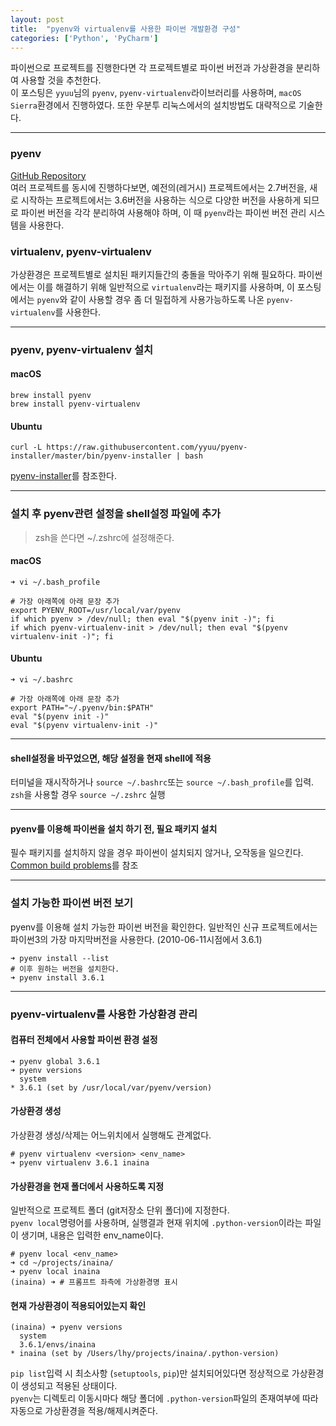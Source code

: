 ```yaml
---
layout: post
title:  "pyenv와 virtualenv를 사용한 파이썬 개발환경 구성"
categories: ['Python', 'PyCharm']
---
```

파이썬으로 프로젝트를 진행한다면 각 프로젝트별로 파이썬 버전과 가상환경을 분리하여 사용할 것을 추천한다.  
이 포스팅은 `yyuu`님의 `pyenv`, `pyenv-virtualenv`라이브러리를 사용하며, `macOS Sierra`환경에서 진행하였다. 또한 우분투 리눅스에서의 설치방법도 대략적으로 기술한다.

---

### pyenv

[GitHub Repository](https://github.com/pyenv/pyenv)  
여러 프로젝트를 동시에 진행하다보면, 예전의(레거시) 프로젝트에서는 2.7버전을, 새로 시작하는 프로젝트에서는 3.6버전을 사용하는 식으로 다양한 버전을 사용하게 되므로 파이썬 버전을 각각 분리하여 사용해야 하며, 이 때 `pyenv`라는 파이썬 버전 관리 시스템을 사용한다.  

### virtualenv, pyenv-virtualenv

가상환경은 프로젝트별로 설치된 패키지들간의 충돌을 막아주기 위해 필요하다. 파이썬에서는 이를 해결하기 위해 일반적으로 `virtualenv`라는 패키지를 사용하며, 이 포스팅에서는 `pyenv`와 같이 사용할 경우 좀 더 밀접하게 사용가능하도록 나온 `pyenv-virtualenv`를 사용한다.

---

### pyenv, pyenv-virtualenv 설치

#### macOS

```
brew install pyenv
brew install pyenv-virtualenv
```

#### Ubuntu

```
curl -L https://raw.githubusercontent.com/yyuu/pyenv-installer/master/bin/pyenv-installer | bash
```

[pyenv-installer][pyenv-installer]를 참조한다.

---

### 설치 후 pyenv관련 설정을 shell설정 파일에 추가

> zsh을 쓴다면 ~/.zshrc에 설정해준다.

#### macOS

```
➜ vi ~/.bash_profile

# 가장 아래쪽에 아래 문장 추가
export PYENV_ROOT=/usr/local/var/pyenv
if which pyenv > /dev/null; then eval "$(pyenv init -)"; fi
if which pyenv-virtualenv-init > /dev/null; then eval "$(pyenv virtualenv-init -)"; fi
```

#### Ubuntu

```
➜ vi ~/.bashrc

# 가장 아래쪽에 아래 문장 추가
export PATH="~/.pyenv/bin:$PATH"
eval "$(pyenv init -)"
eval "$(pyenv virtualenv-init -)"
```

---

#### shell설정을 바꾸었으면, 해당 설정을 현재 shell에 적용

터미널을 재시작하거나 `source ~/.bashrc`또는 `source ~/.bash_profile`를 입력.  
`zsh`을 사용할 경우 `source ~/.zshrc` 실행

---

#### pyenv를 이용해 파이썬을 설치 하기 전, 필요 패키지 설치

필수 패키지를 설치하지 않을 경우 파이썬이 설치되지 않거나, 오작동을 일으킨다.  
[Common build problems][pyenv-common-build-problems]를 참조


[pyenv-installer]: https://github.com/yyuu/pyenv-installer
[pyenv-common-build-problems]: https://github.com/yyuu/pyenv/wiki/Common-build-problems


---

### 설치 가능한 파이썬 버전 보기

pyenv를 이용해 설치 가능한 파이썬 버전을 확인한다. 일반적인 신규 프로젝트에서는 파이썬3의 가장 마지막버전을 사용한다. (2010-06-11시점에서 3.6.1)

```
➜ pyenv install --list
# 이후 원하는 버전을 설치한다.
➜ pyenv install 3.6.1
```

---

### pyenv-virtualenv를 사용한 가상환경 관리

#### 컴퓨터 전체에서 사용할 파이썬 환경 설정

```
➜ pyenv global 3.6.1
➜ pyenv versions
  system
* 3.6.1 (set by /usr/local/var/pyenv/version)
```

#### 가상환경 생성

가상환경 생성/삭제는 어느위치에서 실행해도 관계없다.

```
# pyenv virtualenv <version> <env_name>
➜ pyenv virtualenv 3.6.1 inaina
```

#### 가상환경을 현재 폴더에서 사용하도록 지정

일반적으로 프로젝트 폴더 (git저장소 단위 폴더)에 지정한다.  
`pyenv local`명령어를 사용하며, 실행결과 현재 위치에 `.python-version`이라는 파일이 생기며, 내용은 입력한 env_name이다.

```
# pyenv local <env_name>
➜ cd ~/projects/inaina/
➜ pyenv local inaina
(inaina) ➜ # 프롬프트 좌측에 가상환경명 표시
```

#### 현재 가상환경이 적용되어있는지 확인

```
(inaina) ➜ pyenv versions
  system
  3.6.1/envs/inaina
* inaina (set by /Users/lhy/projects/inaina/.python-version)
```

`pip list`입력 시 최소사항 (`setuptools`, `pip`)만 설치되어있다면 정상적으로 가상환경이 생성되고 적용된 상태이다.  
`pyenv`는 디렉토리 이동시마다 해당 폴더에 `.python-version`파일의 존재여부에 따라 자동으로 가상환경을 적용/해제시켜준다.
